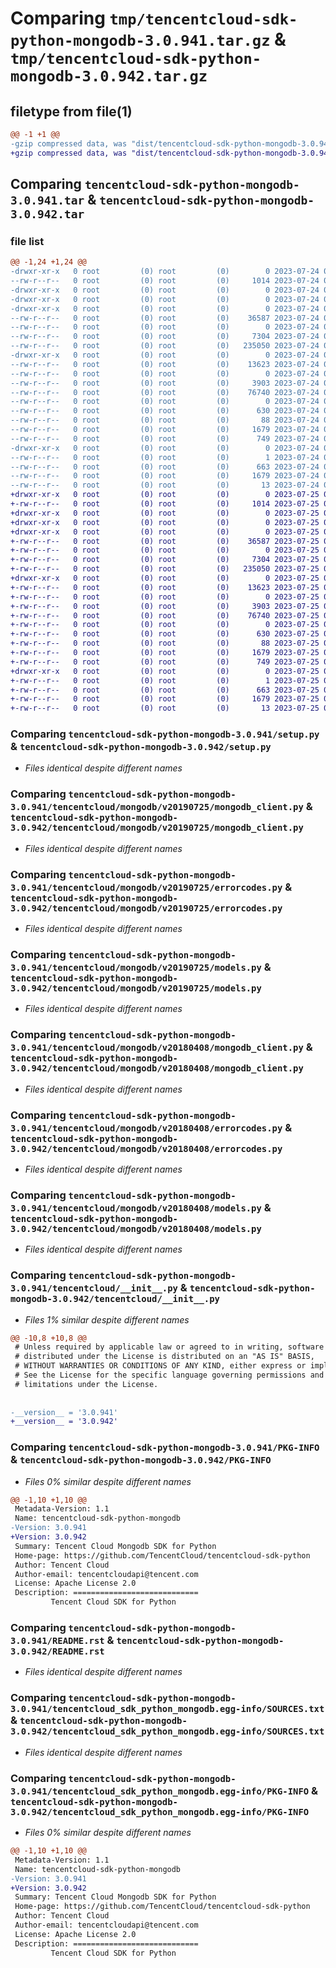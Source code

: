 # Comparing `tmp/tencentcloud-sdk-python-mongodb-3.0.941.tar.gz` & `tmp/tencentcloud-sdk-python-mongodb-3.0.942.tar.gz`

## filetype from file(1)

```diff
@@ -1 +1 @@
-gzip compressed data, was "dist/tencentcloud-sdk-python-mongodb-3.0.941.tar", last modified: Mon Jul 24 00:40:25 2023, max compression
+gzip compressed data, was "dist/tencentcloud-sdk-python-mongodb-3.0.942.tar", last modified: Tue Jul 25 04:21:41 2023, max compression
```

## Comparing `tencentcloud-sdk-python-mongodb-3.0.941.tar` & `tencentcloud-sdk-python-mongodb-3.0.942.tar`

### file list

```diff
@@ -1,24 +1,24 @@
-drwxr-xr-x   0 root         (0) root         (0)        0 2023-07-24 00:40:25.000000 tencentcloud-sdk-python-mongodb-3.0.941/
--rw-r--r--   0 root         (0) root         (0)     1014 2023-07-24 00:40:25.000000 tencentcloud-sdk-python-mongodb-3.0.941/setup.py
-drwxr-xr-x   0 root         (0) root         (0)        0 2023-07-24 00:40:25.000000 tencentcloud-sdk-python-mongodb-3.0.941/tencentcloud/
-drwxr-xr-x   0 root         (0) root         (0)        0 2023-07-24 00:40:25.000000 tencentcloud-sdk-python-mongodb-3.0.941/tencentcloud/mongodb/
-drwxr-xr-x   0 root         (0) root         (0)        0 2023-07-24 00:40:25.000000 tencentcloud-sdk-python-mongodb-3.0.941/tencentcloud/mongodb/v20190725/
--rw-r--r--   0 root         (0) root         (0)    36587 2023-07-24 00:40:25.000000 tencentcloud-sdk-python-mongodb-3.0.941/tencentcloud/mongodb/v20190725/mongodb_client.py
--rw-r--r--   0 root         (0) root         (0)        0 2023-07-24 00:40:25.000000 tencentcloud-sdk-python-mongodb-3.0.941/tencentcloud/mongodb/v20190725/__init__.py
--rw-r--r--   0 root         (0) root         (0)     7304 2023-07-24 00:40:25.000000 tencentcloud-sdk-python-mongodb-3.0.941/tencentcloud/mongodb/v20190725/errorcodes.py
--rw-r--r--   0 root         (0) root         (0)   235050 2023-07-24 00:40:25.000000 tencentcloud-sdk-python-mongodb-3.0.941/tencentcloud/mongodb/v20190725/models.py
-drwxr-xr-x   0 root         (0) root         (0)        0 2023-07-24 00:40:25.000000 tencentcloud-sdk-python-mongodb-3.0.941/tencentcloud/mongodb/v20180408/
--rw-r--r--   0 root         (0) root         (0)    13623 2023-07-24 00:40:25.000000 tencentcloud-sdk-python-mongodb-3.0.941/tencentcloud/mongodb/v20180408/mongodb_client.py
--rw-r--r--   0 root         (0) root         (0)        0 2023-07-24 00:40:25.000000 tencentcloud-sdk-python-mongodb-3.0.941/tencentcloud/mongodb/v20180408/__init__.py
--rw-r--r--   0 root         (0) root         (0)     3903 2023-07-24 00:40:25.000000 tencentcloud-sdk-python-mongodb-3.0.941/tencentcloud/mongodb/v20180408/errorcodes.py
--rw-r--r--   0 root         (0) root         (0)    76740 2023-07-24 00:40:25.000000 tencentcloud-sdk-python-mongodb-3.0.941/tencentcloud/mongodb/v20180408/models.py
--rw-r--r--   0 root         (0) root         (0)        0 2023-07-24 00:40:25.000000 tencentcloud-sdk-python-mongodb-3.0.941/tencentcloud/mongodb/__init__.py
--rw-r--r--   0 root         (0) root         (0)      630 2023-07-24 00:40:25.000000 tencentcloud-sdk-python-mongodb-3.0.941/tencentcloud/__init__.py
--rw-r--r--   0 root         (0) root         (0)       88 2023-07-24 00:40:25.000000 tencentcloud-sdk-python-mongodb-3.0.941/setup.cfg
--rw-r--r--   0 root         (0) root         (0)     1679 2023-07-24 00:40:25.000000 tencentcloud-sdk-python-mongodb-3.0.941/PKG-INFO
--rw-r--r--   0 root         (0) root         (0)      749 2023-07-24 00:40:25.000000 tencentcloud-sdk-python-mongodb-3.0.941/README.rst
-drwxr-xr-x   0 root         (0) root         (0)        0 2023-07-24 00:40:25.000000 tencentcloud-sdk-python-mongodb-3.0.941/tencentcloud_sdk_python_mongodb.egg-info/
--rw-r--r--   0 root         (0) root         (0)        1 2023-07-24 00:40:25.000000 tencentcloud-sdk-python-mongodb-3.0.941/tencentcloud_sdk_python_mongodb.egg-info/dependency_links.txt
--rw-r--r--   0 root         (0) root         (0)      663 2023-07-24 00:40:25.000000 tencentcloud-sdk-python-mongodb-3.0.941/tencentcloud_sdk_python_mongodb.egg-info/SOURCES.txt
--rw-r--r--   0 root         (0) root         (0)     1679 2023-07-24 00:40:25.000000 tencentcloud-sdk-python-mongodb-3.0.941/tencentcloud_sdk_python_mongodb.egg-info/PKG-INFO
--rw-r--r--   0 root         (0) root         (0)       13 2023-07-24 00:40:25.000000 tencentcloud-sdk-python-mongodb-3.0.941/tencentcloud_sdk_python_mongodb.egg-info/top_level.txt
+drwxr-xr-x   0 root         (0) root         (0)        0 2023-07-25 04:21:41.000000 tencentcloud-sdk-python-mongodb-3.0.942/
+-rw-r--r--   0 root         (0) root         (0)     1014 2023-07-25 04:21:41.000000 tencentcloud-sdk-python-mongodb-3.0.942/setup.py
+drwxr-xr-x   0 root         (0) root         (0)        0 2023-07-25 04:21:41.000000 tencentcloud-sdk-python-mongodb-3.0.942/tencentcloud/
+drwxr-xr-x   0 root         (0) root         (0)        0 2023-07-25 04:21:41.000000 tencentcloud-sdk-python-mongodb-3.0.942/tencentcloud/mongodb/
+drwxr-xr-x   0 root         (0) root         (0)        0 2023-07-25 04:21:41.000000 tencentcloud-sdk-python-mongodb-3.0.942/tencentcloud/mongodb/v20190725/
+-rw-r--r--   0 root         (0) root         (0)    36587 2023-07-25 04:21:41.000000 tencentcloud-sdk-python-mongodb-3.0.942/tencentcloud/mongodb/v20190725/mongodb_client.py
+-rw-r--r--   0 root         (0) root         (0)        0 2023-07-25 04:21:41.000000 tencentcloud-sdk-python-mongodb-3.0.942/tencentcloud/mongodb/v20190725/__init__.py
+-rw-r--r--   0 root         (0) root         (0)     7304 2023-07-25 04:21:41.000000 tencentcloud-sdk-python-mongodb-3.0.942/tencentcloud/mongodb/v20190725/errorcodes.py
+-rw-r--r--   0 root         (0) root         (0)   235050 2023-07-25 04:21:41.000000 tencentcloud-sdk-python-mongodb-3.0.942/tencentcloud/mongodb/v20190725/models.py
+drwxr-xr-x   0 root         (0) root         (0)        0 2023-07-25 04:21:41.000000 tencentcloud-sdk-python-mongodb-3.0.942/tencentcloud/mongodb/v20180408/
+-rw-r--r--   0 root         (0) root         (0)    13623 2023-07-25 04:21:41.000000 tencentcloud-sdk-python-mongodb-3.0.942/tencentcloud/mongodb/v20180408/mongodb_client.py
+-rw-r--r--   0 root         (0) root         (0)        0 2023-07-25 04:21:41.000000 tencentcloud-sdk-python-mongodb-3.0.942/tencentcloud/mongodb/v20180408/__init__.py
+-rw-r--r--   0 root         (0) root         (0)     3903 2023-07-25 04:21:41.000000 tencentcloud-sdk-python-mongodb-3.0.942/tencentcloud/mongodb/v20180408/errorcodes.py
+-rw-r--r--   0 root         (0) root         (0)    76740 2023-07-25 04:21:41.000000 tencentcloud-sdk-python-mongodb-3.0.942/tencentcloud/mongodb/v20180408/models.py
+-rw-r--r--   0 root         (0) root         (0)        0 2023-07-25 04:21:41.000000 tencentcloud-sdk-python-mongodb-3.0.942/tencentcloud/mongodb/__init__.py
+-rw-r--r--   0 root         (0) root         (0)      630 2023-07-25 04:21:41.000000 tencentcloud-sdk-python-mongodb-3.0.942/tencentcloud/__init__.py
+-rw-r--r--   0 root         (0) root         (0)       88 2023-07-25 04:21:41.000000 tencentcloud-sdk-python-mongodb-3.0.942/setup.cfg
+-rw-r--r--   0 root         (0) root         (0)     1679 2023-07-25 04:21:41.000000 tencentcloud-sdk-python-mongodb-3.0.942/PKG-INFO
+-rw-r--r--   0 root         (0) root         (0)      749 2023-07-25 04:21:41.000000 tencentcloud-sdk-python-mongodb-3.0.942/README.rst
+drwxr-xr-x   0 root         (0) root         (0)        0 2023-07-25 04:21:41.000000 tencentcloud-sdk-python-mongodb-3.0.942/tencentcloud_sdk_python_mongodb.egg-info/
+-rw-r--r--   0 root         (0) root         (0)        1 2023-07-25 04:21:41.000000 tencentcloud-sdk-python-mongodb-3.0.942/tencentcloud_sdk_python_mongodb.egg-info/dependency_links.txt
+-rw-r--r--   0 root         (0) root         (0)      663 2023-07-25 04:21:41.000000 tencentcloud-sdk-python-mongodb-3.0.942/tencentcloud_sdk_python_mongodb.egg-info/SOURCES.txt
+-rw-r--r--   0 root         (0) root         (0)     1679 2023-07-25 04:21:41.000000 tencentcloud-sdk-python-mongodb-3.0.942/tencentcloud_sdk_python_mongodb.egg-info/PKG-INFO
+-rw-r--r--   0 root         (0) root         (0)       13 2023-07-25 04:21:41.000000 tencentcloud-sdk-python-mongodb-3.0.942/tencentcloud_sdk_python_mongodb.egg-info/top_level.txt
```

### Comparing `tencentcloud-sdk-python-mongodb-3.0.941/setup.py` & `tencentcloud-sdk-python-mongodb-3.0.942/setup.py`

 * *Files identical despite different names*

### Comparing `tencentcloud-sdk-python-mongodb-3.0.941/tencentcloud/mongodb/v20190725/mongodb_client.py` & `tencentcloud-sdk-python-mongodb-3.0.942/tencentcloud/mongodb/v20190725/mongodb_client.py`

 * *Files identical despite different names*

### Comparing `tencentcloud-sdk-python-mongodb-3.0.941/tencentcloud/mongodb/v20190725/errorcodes.py` & `tencentcloud-sdk-python-mongodb-3.0.942/tencentcloud/mongodb/v20190725/errorcodes.py`

 * *Files identical despite different names*

### Comparing `tencentcloud-sdk-python-mongodb-3.0.941/tencentcloud/mongodb/v20190725/models.py` & `tencentcloud-sdk-python-mongodb-3.0.942/tencentcloud/mongodb/v20190725/models.py`

 * *Files identical despite different names*

### Comparing `tencentcloud-sdk-python-mongodb-3.0.941/tencentcloud/mongodb/v20180408/mongodb_client.py` & `tencentcloud-sdk-python-mongodb-3.0.942/tencentcloud/mongodb/v20180408/mongodb_client.py`

 * *Files identical despite different names*

### Comparing `tencentcloud-sdk-python-mongodb-3.0.941/tencentcloud/mongodb/v20180408/errorcodes.py` & `tencentcloud-sdk-python-mongodb-3.0.942/tencentcloud/mongodb/v20180408/errorcodes.py`

 * *Files identical despite different names*

### Comparing `tencentcloud-sdk-python-mongodb-3.0.941/tencentcloud/mongodb/v20180408/models.py` & `tencentcloud-sdk-python-mongodb-3.0.942/tencentcloud/mongodb/v20180408/models.py`

 * *Files identical despite different names*

### Comparing `tencentcloud-sdk-python-mongodb-3.0.941/tencentcloud/__init__.py` & `tencentcloud-sdk-python-mongodb-3.0.942/tencentcloud/__init__.py`

 * *Files 1% similar despite different names*

```diff
@@ -10,8 +10,8 @@
 # Unless required by applicable law or agreed to in writing, software
 # distributed under the License is distributed on an "AS IS" BASIS,
 # WITHOUT WARRANTIES OR CONDITIONS OF ANY KIND, either express or implied.
 # See the License for the specific language governing permissions and
 # limitations under the License.
 
 
-__version__ = '3.0.941'
+__version__ = '3.0.942'
```

### Comparing `tencentcloud-sdk-python-mongodb-3.0.941/PKG-INFO` & `tencentcloud-sdk-python-mongodb-3.0.942/PKG-INFO`

 * *Files 0% similar despite different names*

```diff
@@ -1,10 +1,10 @@
 Metadata-Version: 1.1
 Name: tencentcloud-sdk-python-mongodb
-Version: 3.0.941
+Version: 3.0.942
 Summary: Tencent Cloud Mongodb SDK for Python
 Home-page: https://github.com/TencentCloud/tencentcloud-sdk-python
 Author: Tencent Cloud
 Author-email: tencentcloudapi@tencent.com
 License: Apache License 2.0
 Description: ============================
         Tencent Cloud SDK for Python
```

### Comparing `tencentcloud-sdk-python-mongodb-3.0.941/README.rst` & `tencentcloud-sdk-python-mongodb-3.0.942/README.rst`

 * *Files identical despite different names*

### Comparing `tencentcloud-sdk-python-mongodb-3.0.941/tencentcloud_sdk_python_mongodb.egg-info/SOURCES.txt` & `tencentcloud-sdk-python-mongodb-3.0.942/tencentcloud_sdk_python_mongodb.egg-info/SOURCES.txt`

 * *Files identical despite different names*

### Comparing `tencentcloud-sdk-python-mongodb-3.0.941/tencentcloud_sdk_python_mongodb.egg-info/PKG-INFO` & `tencentcloud-sdk-python-mongodb-3.0.942/tencentcloud_sdk_python_mongodb.egg-info/PKG-INFO`

 * *Files 0% similar despite different names*

```diff
@@ -1,10 +1,10 @@
 Metadata-Version: 1.1
 Name: tencentcloud-sdk-python-mongodb
-Version: 3.0.941
+Version: 3.0.942
 Summary: Tencent Cloud Mongodb SDK for Python
 Home-page: https://github.com/TencentCloud/tencentcloud-sdk-python
 Author: Tencent Cloud
 Author-email: tencentcloudapi@tencent.com
 License: Apache License 2.0
 Description: ============================
         Tencent Cloud SDK for Python
```

